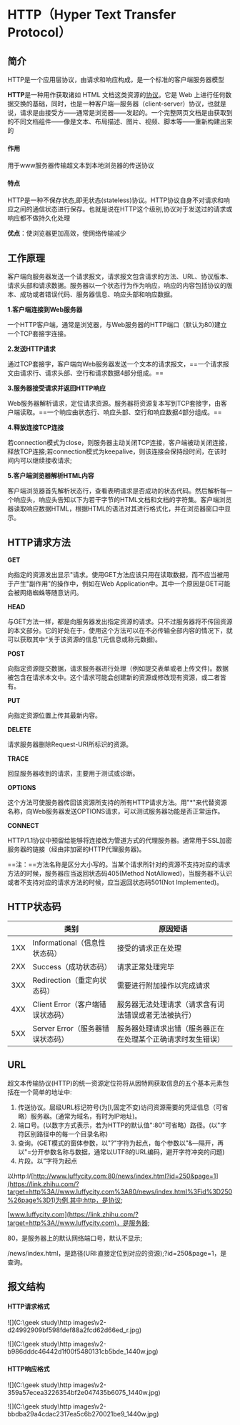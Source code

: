 # HTTP（Hyper Text Transfer Protocol）

## 简介

HTTP是一个应用层协议，由请求和响应构成，是一个标准的客户端服务器模型

**HTTP**是一种用作获取诸如 HTML 文档这类资源的[协议](https://link.zhihu.com/?target=https%3A//developer.mozilla.org/zh-CN/docs/Glossary/Protocol)。它是 Web 上进行任何数据交换的基础，同时，也是一种客户端—服务器（client-server）协议，也就是说，请求是由接受方——通常是浏览器——发起的。一个完整网页文档是由获取到的不同文档组件——像是文本、布局描述、图片、视频、脚本等——重新构建出来的

#### 作用

用于www服务器传输超文本到本地浏览器的传送协议

#### 特点

HTTP是一种不保存状态,即无状态(stateless)协议。HTTP协议自身不对请求和响应之间的通信状态进行保存。也就是说在HTTP这个级别,协议对于发送过的请求或响应都不做持久化处理

**优点**：使浏览器更加高效，使网络传输减少

## 工作原理

客户端向服务器发送一个请求报文，请求报文包含请求的方法、URL、协议版本、请求头部和请求数据。服务器以一个状态行为作为响应，响应的内容包括协议的版本、成功或者错误代码、服务器信息、响应头部和响应数据。

**1.客户端连接到Web服务器**

一个HTTP客户端，通常是浏览器，与Web服务器的HTTP端口（默认为80)建立一个TCP套接字连接。

**2.发送HTTP请求**

通过TCP套接字，客户端向Web服务器发送一个文本的请求报文，==一个请求报文由请求行、请求头部、空行和请求数据4部分组成。==

**3.服务器接受请求并返回HTTP响应**

Web服务器解析请求，定位请求资源。服务器将资源复本写到TCP套接字，由客户端读取。==一个晌应由状态行、响应头部、空行和响应数据4部分组成。==

**4.释放连接TCP连接**

若connection模式为close，则服务器主动关闭TCP连接，客户端被动关闭连接，释放TCP连接;若connection模式为keepalive，则该连接会保持段时间，在该时间内可以继续接收请求;

**5.客户端浏览器解析HTML内容**

客户端浏览器首先解析状态行，查看表明请求是否成功的状态代码。然后解析每一个响应头，响应头告知以下为若干字节的HTML文档和文档的字符集。客户端浏览器读取响应数据HTML，根据HTML的语法对其进行格式化，并在浏览器窗口中显示。

## HTTP请求方法

**GET**

向指定的资源发出显示"请求。使用GET方法应该只用在读取数据，而不应当被用于产生"副作用"的操作中，例如在Web Application中。其中一个原因是GET可能会被网络蜘蛛等随意访问。

**HEAD**

与GET方法一样，都是向服务器发出指定资源的请求。只不过服务器将不传回资源的本文部分。它的好处在于，使用这个方法可以在不必传输全部内容的情况下，就可以获取其中“关于该资源的信息”(元信息或称元数据)。

**POST**

向指定资源提交数据，请求服务器进行处理（例如提交表单或者上传文件)。数据被包含在请求本文中。这个请求可能会创建新的资源或修改现有资源，或二者皆有。

**PUT**

向指定资源位置上传其最新内容。

**DELETE**

请求服务器删除Request-URI所标识的资源。

**TRACE**

回显服务器收到的请求，主要用于测试或诊断。

**OPTIONS**

这个方法可使服务器传回该资源所支持的所有HTTP请求方法。用"*"来代替资源名称，向Web服务器发送OPTIONS请求，可以测试服务器功能是否正常运作。

**CONNECT**

HTTP/1.1协议中预留给能够将连接改为管道方式的代理服务器。通常用于SSL加密服务器的链接（经由非加密的HTTP代理服务器)。



==注：==方法名称是区分大小写的。当某个请求所针对的资源不支持对应的请求方法的时候，服务器应当返回状态码405(Method NotAllowed)，当服务器不认识或者不支持对应的请求方法的时候，应当返回状态码501(Not lmplemented)。

## HTTP状态码

|      | 类别                             | 原因短语                                                     |
| ---- | -------------------------------- | ------------------------------------------------------------ |
| 1XX  | Informational（信息性状态码）    | 接受的请求正在处理                                           |
| 2XX  | Success（成功状态码）            | 请求正常处理完毕                                             |
| 3XX  | Redirection（重定向状态码）      | 需要进行附加操作以完成请求                                   |
| 4XX  | Client Error（客户端错误状态码） | 服务器无法处理请求（请求含有词法错误或者无法被执行）         |
| 5XX  | Server Error（服务器错误状态码） | 服务器处理请求出错（服务器正在在处理某个正确请求时发生错误） |

## URL

超文本传输协议(HTTP)的统一资源定位符将从因特网获取信息的五个基本元素包括在一个简单的地址中:

1. 传送协议。层级URL标记符号(为[I,固定不变)访问资源需要的凭证信息（可省略）服务器。(通常为域名，有时为IP地址)。
2. 端口号。(以数字方式表示，若为HTTP的默认值":80"可省略）路径。(以"字符区别路径中的每一个目录名称)
3. 查询。(GET模式的窗体参数，以"?"字符为起点，每个参数以"&―隔开，再以"=分开参数名称与数据，通常以UTF8的URL编码，避开字符冲突的问题)
4. 片段。以“字符为起点

以http:l/[http://www.luffycity.com:80/news/index.htmI?id=250&page=1](https://link.zhihu.com/?target=http%3A//www.luffycity.com%3A80/news/index.htmI%3Fid%3D250%26page%3D1)为例,其中:http，是协议;

[www.luffycity.com](https://link.zhihu.com/?target=http%3A//www.luffycity.com)，是服务器;

80，是服务器上的默认网络端口号，默认不显示;

/news/index.html，是路径(URI:直接定位到对应的资源);?id=250&page=1，是查询。

## 报文结构

#### HTTP请求格式

![](C:\geek study\http images\v2-d24992909bf598fdef88a2fcd62d66ed_r.jpg)

![](C:\geek study\http images\v2-b986dddc46442d1f00f5480131cb5bde_1440w.jpg)

#### HTTP响应格式

![](C:\geek study\http images\v2-359a57ecea3226354bf2e047435b6075_1440w.jpg)

![](C:\geek study\http images\v2-bbdba29a4cdac2317ea5c6b270021be9_1440w.jpg)